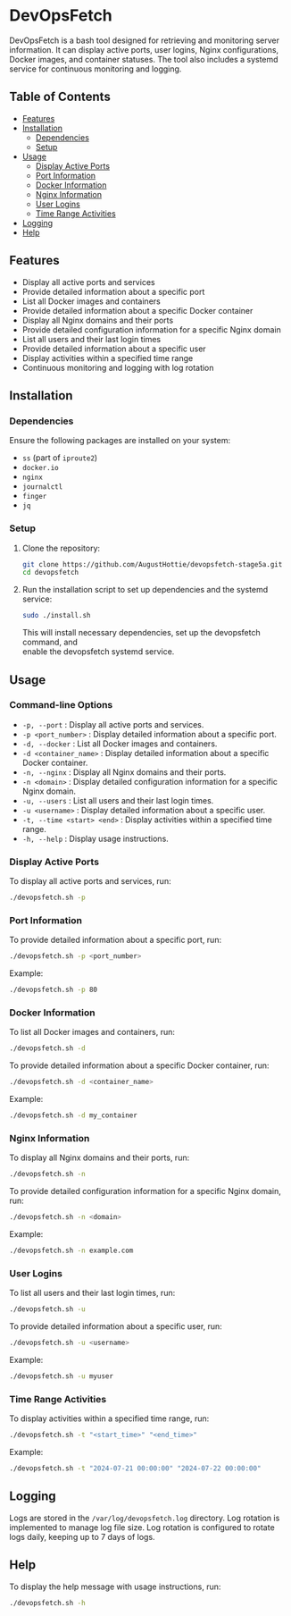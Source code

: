 # DevOpsFetch

DevOpsFetch is a bash tool designed for retrieving and monitoring server information. 
It can display active ports, user logins, Nginx configurations, Docker images, and container statuses. 
The tool also includes a systemd service for continuous monitoring and logging.

## Table of Contents
- [Features](#features)
- [Installation](#installation)
  - [Dependencies](#dependencies)
  - [Setup](#setup)
- [Usage](#usage)
  - [Display Active Ports](#display-active-ports)
  - [Port Information](#port-information)
  - [Docker Information](#docker-information)
  - [Nginx Information](#nginx-information)
  - [User Logins](#user-logins)
  - [Time Range Activities](#time-range-activities)
- [Logging](#logging)
- [Help](#help)

## Features

- Display all active ports and services
- Provide detailed information about a specific port
- List all Docker images and containers
- Provide detailed information about a specific Docker container
- Display all Nginx domains and their ports
- Provide detailed configuration information for a specific Nginx domain
- List all users and their last login times
- Provide detailed information about a specific user
- Display activities within a specified time range
- Continuous monitoring and logging with log rotation

## Installation

### Dependencies

Ensure the following packages are installed on your system:
- `ss` (part of `iproute2`)
- `docker.io`
- `nginx`
- `journalctl`
- `finger`
- `jq`

### Setup

1. Clone the repository:
   ```bash
   git clone https://github.com/AugustHottie/devopsfetch-stage5a.git
   cd devopsfetch
   ```

2. Run the installation script to set up dependencies and the systemd service:
   ```bash
   sudo ./install.sh
   ```
   This will install necessary dependencies, set up the devopsfetch command, and   
   enable the devopsfetch systemd service.

## Usage
### Command-line Options

- `-p, --port` : Display all active ports and services.
- `-p <port_number>` : Display detailed information about a specific port.
- `-d, --docker` : List all Docker images and containers.
- `-d <container_name>` : Display detailed information about a specific Docker container.
- `-n, --nginx` : Display all Nginx domains and their ports.
- `-n <domain>` : Display detailed configuration information for a specific Nginx domain.
- `-u, --users` : List all users and their last login times.
- `-u <username>` : Display detailed information about a specific user.
- `-t, --time <start> <end>` : Display activities within a specified time range.
- `-h, --help` : Display usage instructions.
### Display Active Ports

To display all active ports and services, run:
```bash
./devopsfetch.sh -p
```

### Port Information

To provide detailed information about a specific port, run:
```bash
./devopsfetch.sh -p <port_number>
```
Example:
```bash
./devopsfetch.sh -p 80
```

### Docker Information

To list all Docker images and containers, run:
```bash
./devopsfetch.sh -d
```

To provide detailed information about a specific Docker container, run:
```bash
./devopsfetch.sh -d <container_name>
```
Example:
```bash
./devopsfetch.sh -d my_container
```

### Nginx Information

To display all Nginx domains and their ports, run:
```bash
./devopsfetch.sh -n
```

To provide detailed configuration information for a specific Nginx domain, run:
```bash
./devopsfetch.sh -n <domain>
```
Example:
```bash
./devopsfetch.sh -n example.com
```

### User Logins

To list all users and their last login times, run:
```bash
./devopsfetch.sh -u
```

To provide detailed information about a specific user, run:
```bash
./devopsfetch.sh -u <username>
```
Example:
```bash
./devopsfetch.sh -u myuser
```

### Time Range Activities

To display activities within a specified time range, run:
```bash
./devopsfetch.sh -t "<start_time>" "<end_time>"
```
Example:
```bash
./devopsfetch.sh -t "2024-07-21 00:00:00" "2024-07-22 00:00:00"
```

## Logging

Logs are stored in the `/var/log/devopsfetch.log` directory. Log rotation is implemented to manage log file size. Log rotation is configured to rotate logs daily, keeping up to 7 days of logs.

## Help

To display the help message with usage instructions, run:
```bash
./devopsfetch.sh -h
```
